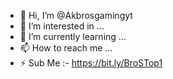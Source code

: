- 👋 Hi, I’m @Akbrosgamingyt
- 👀 I’m interested in ...
- 🌱 I’m currently learning ...
- 📫 How to reach me ...
- ⚡ Sub Me :- https://bit.ly/BroSTop1
<!---
Akbrosgamingyt/Akbrosgamingyt is a ✨ special ✨ repository because its `README.md` (this file) appears on your GitHub profile.
You can click the Preview link to take a look at your changes.
--->

